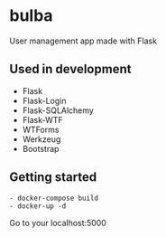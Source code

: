 # bulba
User management app made with Flask

## Used in development
- Flask
- Flask-Login
- Flask-SQLAlchemy
- Flask-WTF
- WTForms
- Werkzeug
- Bootstrap

## Getting started

	- docker-compose build
	- docker-up -d

Go to your localhost:5000